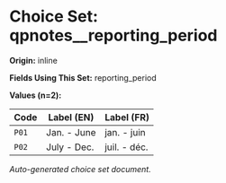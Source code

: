 # Choice Set: qpnotes__reporting_period

**Origin:** inline

**Fields Using This Set:** reporting_period

**Values (n=2):**

| Code | Label (EN) | Label (FR) |
|------|------------|------------|
| `P01` | Jan. - June | jan. - juin |
| `P02` | July - Dec. | juil. - déc. |

*Auto-generated choice set document.*
